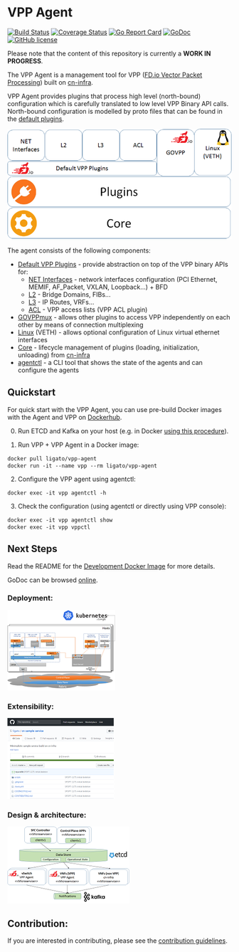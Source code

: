# VPP Agent

[![Build Status](https://travis-ci.org/ligato/vpp-agent.svg?branch=master)](https://travis-ci.org/ligato/vpp-agent)
[![Coverage Status](https://coveralls.io/repos/github/ligato/vpp-agent/badge.svg?branch=master)](https://coveralls.io/github/ligato/vpp-agent?branch=master)
[![Go Report Card](https://goreportcard.com/badge/github.com/ligato/vpp-agent)](https://goreportcard.com/report/github.com/ligato/vpp-agent)
[![GoDoc](https://godoc.org/github.com/ligato/vpp-agent?status.svg)](https://godoc.org/github.com/ligato/vpp-agent)
[![GitHub license](https://img.shields.io/badge/license-Apache%20license%202.0-blue.svg)](https://github.com/ligato/vpp-agent/blob/master/LICENSE)

Please note that the content of this repository is currently a **WORK IN PROGRESS**.

The VPP Agent is a management tool for VPP ([FD.io Vector Packet Processing](https://fd.io/)) 
built on [cn-infra](https://github.com/ligato/cn-infra).

VPP Agent provides plugins that process high level (north-bound) configuration which 
is carefully translated to low level VPP Binary API calls. North-bound configuration
is modelled by proto files that can be found in the [default plugins](plugins/defaultplugins).

![vpp agent plugins](docs/imgs/vpp_agent_plugins.png "VPP Agent Plugins on top of cn-infra")

The agent consists of the following components:
* [Default VPP Plugins](plugins/defaultplugins) - provide abstraction on top of the VPP binary APIs for:
  * [NET Interfaces](plugins/defaultplugins/ifplugin) - network interfaces configuration (PCI Ethernet, MEMIF, AF_Packet, VXLAN, Loopback...) + BFD
  * [L2](plugins/defaultplugins/l2plugin) - Bridge Domains, FIBs...
  * [L3](plugins/defaultplugins/l3plugin) - IP Routes, VRFs...
  * [ACL](plugins/defaultplugins/aclplugin) - VPP access lists (VPP ACL plugin)
* [GOVPPmux](plugins/govppmux) - allows other plugins to access VPP independently on each other by means of connection multiplexing
* [Linux](plugins/linuxplugin) (VETH) - allows optional configuration of Linux virtual ethernet interfaces
* [Core](https://github.com/ligato/cn-infra/tree/master/core) - lifecycle management of plugins (loading, initialization, unloading) from [cn-infra](https://github.com/ligato/cn-infra)
* [agentctl](cmd/agentctl) - a CLI tool that shows the state of the agents and can configure the agents

## Quickstart
For quick start with the VPP Agent, you can use pre-build Docker images with the Agent and VPP
on [Dockerhub](https://hub.docker.com/r/ligato/vpp-agent/).

0. Run ETCD and Kafka on your host (e.g. in Docker [using this procedure](docker/dev_vpp_agent/README.md#running-etcd-server-on-local-host)).

1. Run VPP + VPP Agent in a Docker image:
```
docker pull ligato/vpp-agent
docker run -it --name vpp --rm ligato/vpp-agent
```

2. Configure the VPP agent using agentctl:
```
docker exec -it vpp agentctl -h
```

3. Check the configuration (using agentctl or directly using VPP console):
```
docker exec -it vpp agentctl show
docker exec -it vpp vppctl
```

## Next Steps
Read the README for the [Development Docker Image](docker/dev_vpp_agent/README.md) for more details.

GoDoc can be browsed [online](https://godoc.org/github.com/ligato/vpp-agent).

### Deployment:
[![K8s integration](docs/imgs/k8s_deployment_thumb.png "VPP Agent - K8s integration")](docs/Deployment.md)

### Extensibility:
[![VPP Agent Extensibility](docs/imgs/extensibility_thumb.png "VPP Agent - example of extensibility")](https://github.com/ligato/cn-sample-service)

### Design & architecture:
[![VPP agent 10.000 feet](docs/imgs/vpp_agent_10K_feet_thumb.png "VPP Agent - 10.000 feet view on the architecture")](docs/Design.md)


## Contribution:
If you are interested in contributing, please see the [contribution guidelines](CONTRIBUTING.md).
